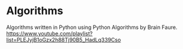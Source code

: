 # Algorithms
Algorithms written in Python using Python Algorithms by Brain Faure.
https://www.youtube.com/playlist?list=PLEJyjB1oGzx2h88Tj90B5_HadLq339Cso
